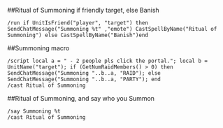 ##Ritual of Summoning if friendly target, else Banish
```
/run if UnitIsFriend("player", "target") then SendChatMessage("Summoning %t" ,"emote") CastSpellByName("Ritual of Summoning") else CastSpellByName("Banish")end
```
 

##Summoning macro
```
/script local a = " - 2 people pls click the portal."; local b = UnitName("target"); if (GetNumRaidMembers() > 0) then SendChatMessage("Summoning "..b..a, "RAID"); else SendChatMessage("Summoning "..b..a, "PARTY"); end
/cast Ritual of Summoning
```
 

##Ritual of Summoning, and say who you Summon
```
/say Summoning %t
/cast Ritual of Summoning
```